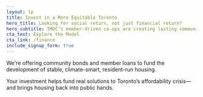 ```yaml
---
layout: lp
title: Invest in a More Equitable Toronto
hero_title: Looking for social return, not just financial return?
hero_subtitle: TMDC’s member-driven co-ops are creating lasting community value through ethical housing finance.
cta_text: Explore the Model
cta_link: /finance
include_signup_form: true
---
```


We're offering community bonds and member loans to fund the development of stable, climate-smart, resident-run housing.

Your investment helps fund real solutions to Toronto’s affordability crisis—and brings housing back into public hands.
